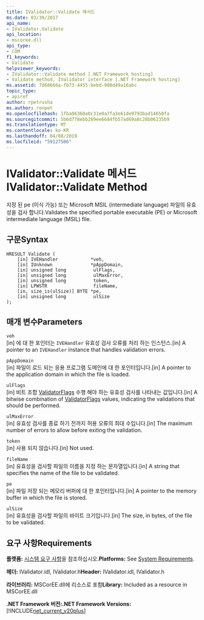 ```yaml
---
title: IValidator::Validate 메서드
ms.date: 03/30/2017
api_name:
- IValidator.Validate
api_location:
- mscoree.dll
api_type:
- COM
f1_keywords:
- Validate
helpviewer_keywords:
- IValidator::Validate method [.NET Framework hosting]
- Validate method, IValidator interface [.NET Framework hosting]
ms.assetid: 7d68666a-fb73-4455-bebd-908d49a16abc
topic_type:
- apiref
author: rpetrusha
ms.author: ronpet
ms.openlocfilehash: 1fba06360a0c31e0a7fa3e61de9793bad14650fa
ms.sourcegitcommit: 5b6d778ebb269ee6684fb57ad69a8c28b06235b9
ms.translationtype: MT
ms.contentlocale: ko-KR
ms.lasthandoff: 04/08/2019
ms.locfileid: "59127506"
---
```

# <a name="ivalidatorvalidate-method"></a><span data-ttu-id="54eaa-102">IValidator::Validate 메서드</span><span class="sxs-lookup"><span data-stu-id="54eaa-102">IValidator::Validate Method</span></span>
<span data-ttu-id="54eaa-103">지정 된 pe (이식 가능) 또는 Microsoft MSIL (intermediate language) 파일의 유효성을 검사 합니다.</span><span class="sxs-lookup"><span data-stu-id="54eaa-103">Validates the specified portable executable (PE) or Microsoft intermediate language (MSIL) file.</span></span>  
  
## <a name="syntax"></a><span data-ttu-id="54eaa-104">구문</span><span class="sxs-lookup"><span data-stu-id="54eaa-104">Syntax</span></span>  
  
```  
HRESULT Validate (  
    [in] IVEHandler            *veh,  
    [in] IUnknown              *pAppDomain,  
    [in] unsigned long          ulFlags,  
    [in] unsigned long          ulMaxError,  
    [in] unsigned long          token,  
    [in] LPWSTR                 fileName,  
    [in, size_is(ulSize)] BYTE *pe,  
    [in] unsigned long          ulSize  
);  
```  
  
## <a name="parameters"></a><span data-ttu-id="54eaa-105">매개 변수</span><span class="sxs-lookup"><span data-stu-id="54eaa-105">Parameters</span></span>  
 `veh`  
 <span data-ttu-id="54eaa-106">[in] 에 대 한 포인터는 `IVEHandler` 유효성 검사 오류를 처리 하는 인스턴스.</span><span class="sxs-lookup"><span data-stu-id="54eaa-106">[in] A pointer to an `IVEHandler` instance that handles validation errors.</span></span>  
  
 `pAppDomain`  
 <span data-ttu-id="54eaa-107">[in] 파일이 로드 되는 응용 프로그램 도메인에 대 한 포인터입니다.</span><span class="sxs-lookup"><span data-stu-id="54eaa-107">[in] A pointer to the application domain in which the file is loaded.</span></span>  
  
 `ulFlags`  
 <span data-ttu-id="54eaa-108">[in] 비트 조합 [ValidatorFlags](../../../../docs/framework/unmanaged-api/hosting/validatorflags-enumeration.md) 수행 해야 하는 유효성 검사를 나타내는 값입니다.</span><span class="sxs-lookup"><span data-stu-id="54eaa-108">[in] A bitwise combination of [ValidatorFlags](../../../../docs/framework/unmanaged-api/hosting/validatorflags-enumeration.md) values, indicating the validations that should be performed.</span></span>  
  
 `ulMaxError`  
 <span data-ttu-id="54eaa-109">[in] 유효성 검사를 종료 하기 전까지 허용 오류의 최대 수입니다.</span><span class="sxs-lookup"><span data-stu-id="54eaa-109">[in] The maximum number of errors to allow before exiting the validation.</span></span>  
  
 `token`  
 <span data-ttu-id="54eaa-110">[in] 사용 되지 않습니다.</span><span class="sxs-lookup"><span data-stu-id="54eaa-110">[in] Not used.</span></span>  
  
 `fileName`  
 <span data-ttu-id="54eaa-111">[in] 유효성을 검사할 파일의 이름을 지정 하는 문자열입니다.</span><span class="sxs-lookup"><span data-stu-id="54eaa-111">[in] A string that specifies the name of the file to be validated.</span></span>  
  
 `pe`  
 <span data-ttu-id="54eaa-112">[in] 파일 저장 되는 메모리 버퍼에 대 한 포인터입니다.</span><span class="sxs-lookup"><span data-stu-id="54eaa-112">[in] A pointer to the memory buffer in which the file is stored.</span></span>  
  
 `ulSize`  
 <span data-ttu-id="54eaa-113">[in] 유효성을 검사할 파일의 바이트 크기입니다.</span><span class="sxs-lookup"><span data-stu-id="54eaa-113">[in] The size, in bytes, of the file to be validated.</span></span>  
  
## <a name="requirements"></a><span data-ttu-id="54eaa-114">요구 사항</span><span class="sxs-lookup"><span data-stu-id="54eaa-114">Requirements</span></span>  
 <span data-ttu-id="54eaa-115">**플랫폼:** [시스템 요구 사항](../../../../docs/framework/get-started/system-requirements.md)을 참조하십시오.</span><span class="sxs-lookup"><span data-stu-id="54eaa-115">**Platforms:** See [System Requirements](../../../../docs/framework/get-started/system-requirements.md).</span></span>  
  
 <span data-ttu-id="54eaa-116">**헤더:** IValidator.idl, IValidator.h</span><span class="sxs-lookup"><span data-stu-id="54eaa-116">**Header:** IValidator.idl, IValidator.h</span></span>  
  
 <span data-ttu-id="54eaa-117">**라이브러리:** MSCorEE.dll에 리소스로 포함</span><span class="sxs-lookup"><span data-stu-id="54eaa-117">**Library:** Included as a resource in MSCorEE.dll</span></span>  
  
 **<span data-ttu-id="54eaa-118">.NET Framework 버전:</span><span class="sxs-lookup"><span data-stu-id="54eaa-118">.NET Framework Versions:</span></span>** [!INCLUDE[net_current_v20plus](../../../../includes/net-current-v20plus-md.md)]  
